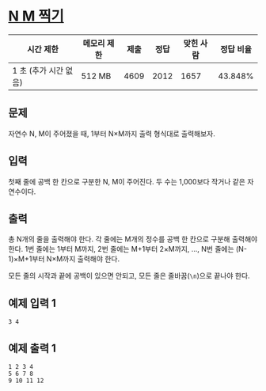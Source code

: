 # [N M 찍기](https://www.acmicpc.net/problem/18883)

| 시간 제한 | 메모리 제한 | 제출 | 정답 | 맞힌 사람 | 정답 비율 |
| --- | --- | --- | --- | --- | --- |
| 1 초 (추가 시간 없음) | 512 MB | 4609 | 2012 | 1657 | 43.848% |

## 문제

자연수 N, M이 주어졌을 때, 1부터 N×M까지 출력 형식대로 출력해보자.

## 입력

첫째 줄에 공백 한 칸으로 구분한 N, M이 주어진다. 두 수는 1,000보다 작거나 같은 자연수이다.

## 출력

총 N개의 줄을 출력해야 한다. 각 줄에는 M개의 정수를 공백 한 칸으로 구분해 출력해야 한다. 1번 줄에는 1부터 M까지, 2번 줄에는 M+1부터 2×M까지, ..., N번 줄에는 (N-1)×M+1부터 N×M까지 출력해야 한다.

모든 줄의 시작과 끝에 공백이 있으면 안되고, 모든 줄은 줄바꿈(`\n`)으로 끝나야 한다.

## 예제 입력 1

```
3 4

```

## 예제 출력 1

```
1 2 3 4
5 6 7 8
9 10 11 12
```
